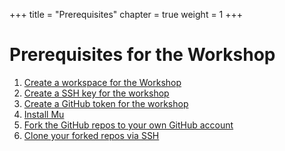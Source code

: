 +++
title = "Prerequisites"
chapter = true
weight = 1
+++

# Prerequisites for the Workshop

1. [Create a workspace for the Workshop](./prerequisites/workspace.html)
1. [Create a SSH key for the workshop](./prerequisites/sshkey.html)
1. [Create a GitHub token for the workshop](./prerequisites/token.html)
1. [Install Mu](./prerequisites/software.html)
1. [Fork the GitHub repos to your own GitHub account](./prerequisites/fork.html)
1. [Clone your forked repos via SSH](./prerequisites/clone.html)
